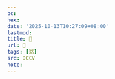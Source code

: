 ```yaml
---
bc:
hex:
date: '2025-10-13T10:27:09+08:00'
lastmod:
title: 􁶛
url: 􁶛
tags: [貉]
src: DCCV
note:
---
```

